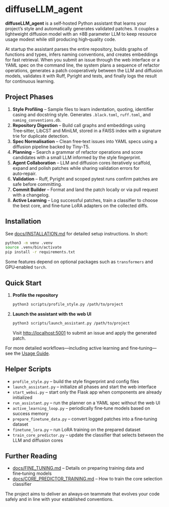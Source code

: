 # diffuseLLM_agent

**diffuseLLM_agent** is a self‑hosted Python assistant that learns your project’s style and automatically generates validated patches. It couples a lightweight diffusion model with an ≤8B parameter LLM to keep resource usage modest while still producing high‑quality code.

At startup the assistant parses the entire repository, builds graphs of functions and types, infers naming conventions, and creates embeddings for fast retrieval. When you submit an issue through the web interface or a YAML spec on the command line, the system plans a sequence of refactor operations, generates a patch cooperatively between the LLM and diffusion models, validates it with Ruff, Pyright and tests, and finally logs the result for continuous learning.

## Project Phases

1. **Style Profiling** – Sample files to learn indentation, quoting, identifier casing and docstring style. Generates `.black.toml`, `ruff.toml`, and `naming_conventions.db`.
2. **Repository Digestion** – Build call graphs and embeddings using Tree‑sitter, LibCST and MiniLM, stored in a FAISS index with a signature trie for duplicate detection.
3. **Spec Normalisation** – Clean free‑text issues into YAML specs using a diffusion pipeline backed by Tiny‑T5.
4. **Planning** – Search a grammar of refactor operations and score candidates with a small LLM informed by the style fingerprint.
5. **Agent Collaboration** – LLM and diffusion cores iteratively scaffold, expand and polish patches while sharing validation errors for auto‑repair.
6. **Validation** – Ruff, Pyright and scoped pytest runs confirm patches are safe before committing.
7. **Commit Builder** – Format and land the patch locally or via pull request with a changelog.
8. **Active Learning** – Log successful patches, train a classifier to choose the best core, and fine‑tune LoRA adapters on the collected diffs.

## Installation

See [docs/INSTALLATION.md](docs/INSTALLATION.md) for detailed setup instructions. In short:

```bash
python3 -m venv .venv
source .venv/bin/activate
pip install -r requirements.txt
```

Some features depend on optional packages such as `transformers` and GPU‑enabled `torch`.

## Quick Start

1. **Profile the repository**
   ```bash
   python3 scripts/profile_style.py /path/to/project
   ```
2. **Launch the assistant with the web UI**
   ```bash
   python3 scripts/launch_assistant.py /path/to/project
   ```
   Visit <http://localhost:5001> to submit an issue and apply the generated patch.

For more detailed workflows—including active learning and fine‑tuning—see the [Usage Guide](docs/HOW_TO_USE.md).

## Helper Scripts

- `profile_style.py` – build the style fingerprint and config files
- `launch_assistant.py` – initialize all phases and start the web interface
- `start_webui.py` – start only the Flask app when components are already initialized
- `run_assistant.py` – run the planner on a YAML spec without the web UI
- `active_learning_loop.py` – periodically fine‑tune models based on success memory
- `prepare_finetune_data.py` – convert logged patches into a fine‑tuning dataset
- `finetune_lora.py` – run LoRA training on the prepared dataset
- `train_core_predictor.py` – update the classifier that selects between the LLM and diffusion cores

## Further Reading

- [docs/FINE_TUNING.md](docs/FINE_TUNING.md) – Details on preparing training data and fine‑tuning models
- [docs/CORE_PREDICTOR_TRAINING.md](docs/CORE_PREDICTOR_TRAINING.md) – How to train the core selection classifier

The project aims to deliver an always‑on teammate that evolves your code safely and in line with your established conventions.
